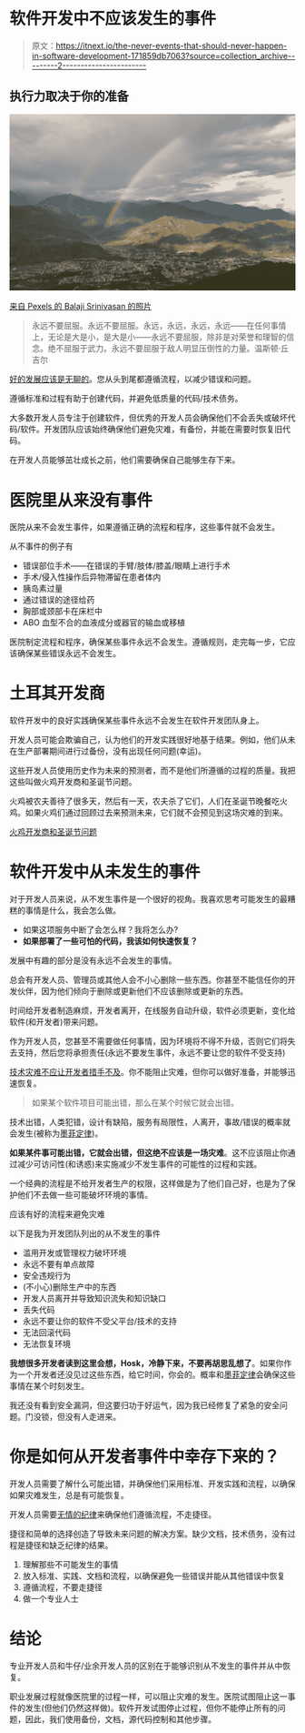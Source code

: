 # 软件开发中不应该发生的事件

> 原文：<https://itnext.io/the-never-events-that-should-never-happen-in-software-development-171859db7063?source=collection_archive---------2----------------------->

## 执行力取决于你的准备

![](img/e513e114b7614da2f18d8a304f6191a0.png)

[来自 Pexels 的 Balaji Srinivasan 的照片](https://www.pexels.com/photo/double-rainbow-over-a-town-in-a-mountain-valley-5126589)

> 永远不要屈服。永远不要屈服。永远，永远，永远，永远——在任何事情上，无论是大是小，是大是小——永远不要屈服，除非是对荣誉和理智的信念。绝不屈服于武力。永远不要屈服于敌人明显压倒性的力量。温斯顿·丘吉尔

[好的发展应该是无聊的](https://medium.com/codex/boring-is-beautiful-in-software-development-2067f6a54ea7)。您从头到尾都遵循流程，以减少错误和问题。

遵循标准和过程有助于创建代码，并避免低质量的代码/技术债务。

大多数开发人员专注于创建软件，但优秀的开发人员会确保他们不会丢失或破坏代码/软件。开发团队应该始终确保他们避免灾难，有备份，并能在需要时恢复旧代码。

在开发人员能够茁壮成长之前，他们需要确保自己能够生存下来。

# 医院里从来没有事件

医院从来不会发生事件，如果遵循正确的流程和程序，这些事件就不会发生。

从不事件的例子有

*   错误部位手术——在错误的手臂/肢体/膝盖/眼睛上进行手术
*   手术/侵入性操作后异物滞留在患者体内
*   胰岛素过量
*   通过错误的途径给药
*   胸部或颈部卡在床栏中
*   ABO 血型不合的血液成分或器官的输血或移植

医院制定流程和程序，确保某些事件永远不会发生。遵循规则，走完每一步，它应该确保某些错误永远不会发生。

# 土耳其开发商

软件开发中的良好实践确保某些事件永远不会发生在软件开发团队身上。

开发人员可能会欺骗自己，认为他们的开发实践很好地基于结果。例如，他们从未在生产部署期间进行过备份，没有出现任何问题(幸运)。

这些开发人员使用历史作为未来的预测者，而不是他们所遵循的过程的质量。我把这些叫做火鸡开发商和圣诞节问题。

火鸡被农夫善待了很多天，然后有一天，农夫杀了它们，人们在圣诞节晚餐吃火鸡。如果火鸡们通过回顾过去来预测未来，它们就不会预见到这场灾难的到来。

[火鸡开发商和圣诞节问题](/turkeys-developers-and-the-christmas-problem-9b9acc040fae)

# 软件开发中从未发生的事件

对于开发人员来说，从不发生事件是一个很好的视角。我喜欢思考可能发生的最糟糕的事情是什么，我会怎么做。

*   如果这项服务中断了会怎么样？我将怎么办?
*   **如果部署了一些可怕的代码，我该如何快速恢复？**

发展中有趣的部分是没有永远不会发生的事情。

总会有开发人员、管理员或其他人会不小心删除一些东西。你甚至不能信任你的开发伙伴，因为他们倾向于删除或更新他们不应该删除或更新的东西。

时间给开发者制造麻烦，开发者离开，在线服务自动升级，软件必须更新，变化给软件(和开发者)带来问题。

作为开发人员，您甚至不需要做任何事情，因为环境将不得不升级，否则它们将失去支持，然后您将承担责任(永远不要发生事件，永远不要让您的软件不受支持)

[技术灾难不应让开发者措手不及](/technical-disasters-should-not-catch-developers-unprepared-84bf3d09bfbe)。你不能阻止灾难，但你可以做好准备，并能够迅速恢复。

> 如果某个软件项目可能出错，那么在某个时候它就会出错。

技术出错，人类犯错，设计有缺陷，服务有局限性，人离开，事故/错误的概率就会发生(被称为[墨菲定律](https://en.wikipedia.org/wiki/Murphy%27s_law))。

**如果某件事可能出错，它就会出错，但这绝不应该是一场灾难**。这不应该阻止你通过减少可访问性(和诱惑)来实施减少不发生事件的可能性的过程和实践。

一个经典的流程是不给开发者生产的权限，这样做是为了他们自己好，也是为了保护他们不去做一些可能破坏环境的事情。

应该有好的流程来避免灾难

以下是我为开发团队列出的从不发生的事件

*   滥用开发或管理权力破坏环境
*   永远不要有单点故障
*   安全违规行为
*   (不小心)删除生产中的东西
*   开发人员离开并导致知识流失和知识缺口
*   丢失代码
*   永远不要让你的软件不受父平台/技术的支持
*   无法回滚代码
*   无法恢复环境

**我想很多开发者读到这里会想，Hosk，冷静下来，不要再胡思乱想了**。如果你作为一个开发者还没见过这些东西，给它时间，你会的。概率和[墨菲定律](https://en.wikipedia.org/wiki/Murphy%27s_law)会确保这些事情在某个时刻发生。

我还没有看到安全漏洞，但这要归功于好运气，因为我已经修复了紧急的安全问题。门没锁，但没有人走进来。

# 你是如何从开发者事件中幸存下来的？

开发人员需要了解什么可能出错，并确保他们采用标准、开发实践和流程，以确保如果灾难发生，总是有可能恢复。

开发人员需要[无情的纪律](https://thehosk.medium.com/developers-need-ruthless-discipline-and-open-mindedness-13fbddff2f79)来确保他们遵循流程，不走捷径。

捷径和简单的选择创造了导致未来问题的解决方案。缺少文档，技术债务，没有过程是捷径和缺乏纪律的结果。

1.  理解那些不可能发生的事情
2.  放入标准、实践、文档和流程，以确保避免一些错误并能从其他错误中恢复
3.  遵循流程，不要走捷径
4.  做一个专业人士

# 结论

专业开发人员和牛仔/业余开发人员的区别在于能够识别从不发生的事件并从中恢复。

职业发展过程就像医院里的过程一样，可以阻止灾难的发生。医院试图阻止这一事件的发生(但他们仍然这样做)。软件开发试图停止过程，但你不能停止所有的问题，因此，我们使用备份，文档，源代码控制和其他步骤。